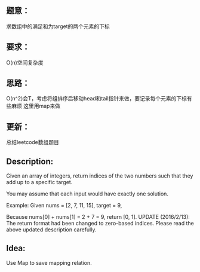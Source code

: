 ## 题意：
求数组中的满足和为target的两个元素的下标

## 要求：
O(n)空间复杂度

## 思路：
O(n^2)会T，考虑将组排序后移动head和tail指针来做，要记录每个元素的下标有些麻烦
这里用map来做

## 更新：
总结leetcode数组题目

## Description:
Given an array of integers, return indices of the two numbers such that they add up to a specific target.

You may assume that each input would have exactly one solution.

Example:
Given nums = [2, 7, 11, 15], target = 9,

Because nums[0] + nums[1] = 2 + 7 = 9,
return [0, 1].
UPDATE (2016/2/13):
The return format had been changed to zero-based indices. Please read the above updated description carefully.

## Idea:
Use Map to save mapping relation.

